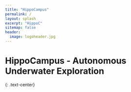 ```yaml
---
title: "HippoCampus"
permalink: /
layout: splash
excerpt: "HippoC"
sitemap: false
header:
  image: logoheader.jpg
---
```

<h1>HippoCampus - Autonomous Underwater Exploration</h1>
{: .text-center}
